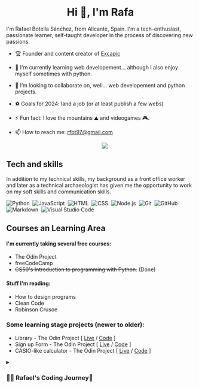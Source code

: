 <h1 align="center">Hi 👋, I'm Rafa</h1>

I'm Rafael Botella Sánchez, from Alicante, Spain. I'm a tech-enthusiast, passionate learner, self-taught developer in the process of discovering new passions.

- 🏆 Founder and content creator of [Excapic](https://excapic.es/)

  
- 🤔 I'm currently learning web developement... although I also enjoy myself sometimes with python.
- 👯 I’m looking to collaborate on, well... web developement and python projects.
- ⚽ Goals for 2024: land a job (or at least publish a few webs)
- ⚡ Fun fact: I love the mountains ⛰️ and videogames 🎮.
- 📫 How to reach me: rfbt97@gmail.com

  

  <p align="center"><img src="https://github-readme-stats.vercel.app/api/top-langs/?username=rafabo7&layout=compact&hide=TSQL&theme=highcontrast"></p>


## Tech and skills
In addition to my technical skills, my background as a front office worker and later as a technical archaeologist has given me the opportunity to work on my soft skills and communication skills.


![Python](https://img.shields.io/badge/-Python-05122A?style=flat&logo=python)&nbsp;
![JavaScript](https://img.shields.io/badge/-JavaScript-05122A?style=flat&logo=javascript)&nbsp;
![HTML](https://img.shields.io/badge/-HTML-05122A?style=flat&logo=HTML5)&nbsp;
![CSS](https://img.shields.io/badge/-CSS-05122A?style=flat&logo=CSS3&logoColor=1572B6)&nbsp;
![Node.js](https://img.shields.io/badge/-Node.js-05122A?style=flat&logo=node.js&logoColor=339933)&nbsp;
![Git](https://img.shields.io/badge/-Git-05122A?style=flat&logo=git)&nbsp;
![GitHub](https://img.shields.io/badge/-GitHub-05122A?style=flat&logo=github)&nbsp;
![Markdown](https://img.shields.io/badge/-Markdown-05122A?style=flat&logo=markdown)&nbsp;
![Visual Studio Code](https://img.shields.io/badge/-Visual%20Studio%20Code-05122A?style=flat&logo=visual-studio-code&logoColor=007ACC)&nbsp;


## Courses an Learning Area


#### I'm currently taking several free courses:

- The Odin Project
- freeCodeCamp
- ~~CS50's Introduction to programming with Python.~~ (Done)
  
#### Stuff I'm reading:
  
- How to design programs
- Clean Code
- Robinson Crusoe

### Some learning stage projects (newer to older):
- Library - The Odin Project [ [Live](https://rafabo7.github.io/top-library/) / [Code](https://github.com/rafabo7/top-library) ]
- Sign up Form - The Odin Project [ [Live](https://rafabo7.github.io/top-form/) / [Code](https://github.com/rafabo7/top-form) ]
- CASIO-like calculator - The Odin Project [ [Live](https://rafabo7.github.io/top-calculator/) / [Code](https://github.com/rafabo7/top-calculator) ]

  
<details>
 <summary><h3>👨‍💻 Rafael's Coding Journey🤠</h3></summary>
 I started my coding journey as an archaeologist, dissatisfied with the repetitive tasks and lack of efficiency in the way we (the archaeologists) manage our data. During my studies I became curious about computer science and its applications in 'non-computer based' fields like mine and other 'human sciences', as we call them in Spain. One day I finally took the step and started learning to code in order to create tools that I and my colleagues seemed to need, and I went down the deepest rabbit hole I could ever imagine.
 Long story short, I didn't create the tool I was looking for, but I did learn something that I eventually came to love as much as my other hobbies.
  
<!--
**rafabo7/rafabo7** is a ✨ _special_ ✨ repository because its `README.md` (this file) appears on your GitHub profile.

Here are some ideas to get you started:

- 🔭 I’m currently working on ...
- 🌱 I’m currently learning ...
- 👯 I’m looking to collaborate on ...
- 🤔 I’m looking for help with ...
- 💬 Ask me about ...
- 📫 How to reach me: ...
- 😄 Pronouns: ...
- ⚡ Fun fact: ...
-->

